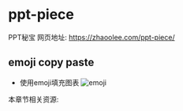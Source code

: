 # ppt-piece
PPT秘宝 网页地址: https://zhaoolee.com/ppt-piece/


## emoji copy paste

- 使用emoji填充图表
![emoji](https://user-images.githubusercontent.com/15868458/69109258-289c2680-0ab2-11ea-9b21-1f7d73758221.gif)


本章节相关资源: 